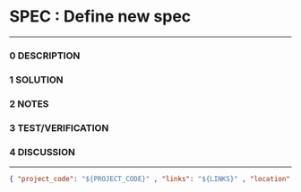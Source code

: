 # SPEC : Define new spec
--------------------------------
### 0 DESCRIPTION


### 1 SOLUTION


### 2 NOTES


### 3 TEST/VERIFICATION


### 4 DISCUSSION



--------------------------------
```json
{ "project_code": "${PROJECT_CODE}" , "links": "${LINKS}" , "location": "${LOCATION}" , "fpoint": "${FPOINT}" }
```
